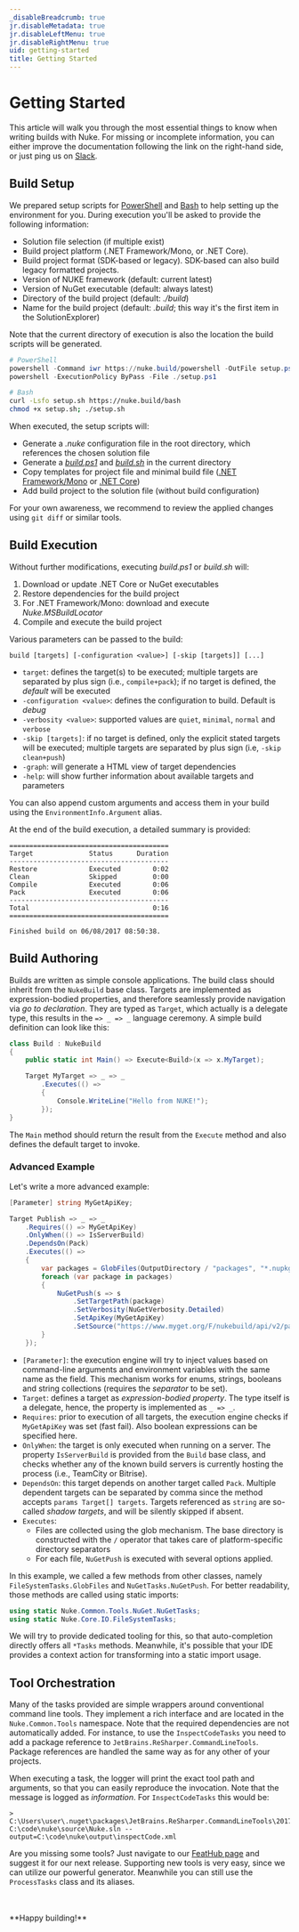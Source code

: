 ```yaml
---
_disableBreadcrumb: true
jr.disableMetadata: true
jr.disableLeftMenu: true
jr.disableRightMenu: true
uid: getting-started
title: Getting Started
---
```


# Getting Started

This article will walk you through the most essential things to know when writing builds with Nuke. For missing or incomplete information, you can either improve the documentation following the link on the right-hand side, or just ping us on [Slack](https://publicslack.com/slacks/nukebuildnet/invites/new).

## Build Setup

We prepared setup scripts for [PowerShell](https://nuke.build/powershell) and [Bash](https://nuke.build/bash) to help setting up the environment for you. During execution you'll be asked to provide the following information:

- Solution file selection (if multiple exist)
- Build project platform (.NET Framework/Mono, or .NET Core).
- Build project format (SDK-based or legacy). SDK-based can also build legacy formatted projects.
- Version of NUKE framework (default: current latest)
- Version of NuGet executable (default: always latest)
- Directory of the  build project (default: _./build_)
- Name for the build project (default: _.build_; this way it's the first item in the SolutionExplorer)

Note that the current directory of execution is also the location the build scripts will be generated.

```powershell
# PowerShell
powershell -Command iwr https://nuke.build/powershell -OutFile setup.ps1
powershell -ExecutionPolicy ByPass -File ./setup.ps1
```

```bash
# Bash
curl -Lsfo setup.sh https://nuke.build/bash
chmod +x setup.sh; ./setup.sh
```

When executed, the setup scripts will:

- Generate a _.nuke_ configuration file in the root directory, which references the chosen solution file
- Generate a [_build.ps1_](https://raw.githubusercontent.com/nuke-build/nuke/master/bootstrapping/build.ps1) and [_build.sh_](https://raw.githubusercontent.com/nuke-build/nuke/master/bootstrapping/build.sh) in the current directory
- Copy templates for project file and minimal build file ([.NET Framework/Mono](https://raw.githubusercontent.com/nuke-build/nuke/master/bootstrapping/Build.netfx.cs) or [.NET Core](https://raw.githubusercontent.com/nuke-build/nuke/master/bootstrapping/Build.netcore.cs))
- Add build project to the solution file (without build configuration)

For your own awareness, we recommend to review the applied changes using `git diff` or similar tools.

## Build Execution

Without further modifications, executing _build.ps1_ or _build.sh_ will:

1. Download or update .NET Core or NuGet executables
3. Restore dependencies for the build project
2. For .NET Framework/Mono: download and execute _Nuke.MSBuildLocator_
4. Compile and execute the build project

Various parameters can be passed to the build:

```
build [targets] [-configuration <value>] [-skip [targets]] [...]
```

- `target`: defines the target(s) to be executed; multiple targets are separated by plus sign (i.e., `compile+pack`); if no target is defined, the _default_ will be executed
- `-configuration <value>`: defines the configuration to build. Default is _debug_
- `-verbosity <value>`: supported values are `quiet`, `minimal`, `normal` and `verbose`
- `-skip [targets]`: if no target is defined, only the explicit stated targets will be executed; multiple targets are separated by plus sign (i.e, `-skip clean+push`)
- `-graph`: will generate a HTML view of target dependencies
- `-help`: will show further information about available targets and parameters

You can also append custom arguments and access them in your build using the `EnvironmentInfo.Argument` alias.

At the end of the build execution, a detailed summary is provided:

```
========================================
Target              Status      Duration
----------------------------------------
Restore             Executed        0:02
Clean               Skipped         0:00
Compile             Executed        0:06
Pack                Executed        0:06
----------------------------------------
Total                               0:16
========================================

Finished build on 06/08/2017 08:50:38.
```

## Build Authoring

Builds are written as simple console applications. The build class should inherit from the `NukeBuild` base class. Targets are implemented as expression-bodied properties, and therefore seamlessly provide navigation via _go to declaration_. They are typed as `Target`, which actually is a delegate type, this results in the `=> _ => _` language ceremony. A simple build definition can look like this:

```c#
class Build : NukeBuild
{
    public static int Main() => Execute<Build>(x => x.MyTarget);

    Target MyTarget => _ => _
        .Executes(() =>
        {
            Console.WriteLine("Hello from NUKE!");
        });
}
```

The `Main` method should return the result from the `Execute` method and also defines the default target to invoke.

### Advanced Example

Let's write a more advanced example:

```c#
[Parameter] string MyGetApiKey;

Target Publish => _ => _
    .Requires(() => MyGetApiKey)
    .OnlyWhen(() => IsServerBuild)
    .DependsOn(Pack)
    .Executes(() =>
    {
        var packages = GlobFiles(OutputDirectory / "packages", "*.nupkg");
        foreach (var package in packages)
        {
            NuGetPush(s => s
                .SetTargetPath(package)
                .SetVerbosity(NuGetVerbosity.Detailed)
                .SetApiKey(MyGetApiKey)
                .SetSource("https://www.myget.org/F/nukebuild/api/v2/package"));
        }
    });
```

- `[Parameter]`: the execution engine will try to inject values based on command-line arguments and environment variables with the same name as the field. This mechanism works for enums, strings, booleans and string collections (requires the _separator_ to be set).
- `Target`: defines a target as _expression-bodied property_. The type itself is a delegate, hence, the property is implemented as `_ => _`.
- `Requires`: prior to execution of all targets, the execution engine checks if `MyGetApiKey` was set (fast fail). Also boolean expressions can be specified here.
- `OnlyWhen`: the target is only executed when running on a server. The property `IsServerBuild` is provided from the `Build` base class, and checks whether any of the known build servers is currently hosting the process (i.e., TeamCity or Bitrise).
- `DependsOn`: this target depends on another target called `Pack`. Multiple dependent targets can be separated by comma since the method accepts `params Target[] targets`. Targets referenced as `string` are so-called _shadow targets_, and will be silently skipped if absent.
- `Executes`:
  - Files are collected using the glob mechanism. The base directory is constructed with the `/` operator that takes care of platform-specific directory separators
  - For each file, `NuGetPush` is executed with several options applied.

In this example, we called a few methods from other classes, namely `FileSystemTasks.GlobFiles` and `NuGetTasks.NuGetPush`. For better readability, those methods are called using static imports:

```c#
using static Nuke.Common.Tools.NuGet.NuGetTasks;
using static Nuke.Core.IO.FileSystemTasks;
```

We will try to provide dedicated tooling for this, so that auto-completion directly offers all `*Tasks` methods. Meanwhile, it's possible that your IDE provides a context action for transforming into a static import usage.

## Tool Orchestration

Many of the tasks provided are simple wrappers around conventional command line tools. They implement a rich interface and are located in the `Nuke.Common.Tools` namespace. Note that the required dependencies are not automatically added. For instance, to use the `InspectCodeTasks` you need to add a package reference to `JetBrains.ReSharper.CommandLineTools`. Package references are handled the same way as for any other of your projects.

When executing a task, the logger will print the exact tool path and arguments, so that you can easily reproduce the invocation. Note that the message is logged as _information_. For `InspectCodeTasks` this would be:

```
> C:\Users\user\.nuget\packages\JetBrains.ReSharper.CommandLineTools\2017.1.20170407.131846\tools\inspectcode.exe C:\code\nuke\source\Nuke.sln --output=C:\code\nuke\output\inspectCode.xml
```

Are you missing some tools? Just navigate to our [FeatHub page](http://feathub.com/nuke-build/nuke) and suggest it for our next release. Supporting new tools is very easy, since we can utilize our powerful generator. Meanwhile you can still use the `ProcessTasks` class and its aliases.

<br/>
<br/>
**Happy building!**
